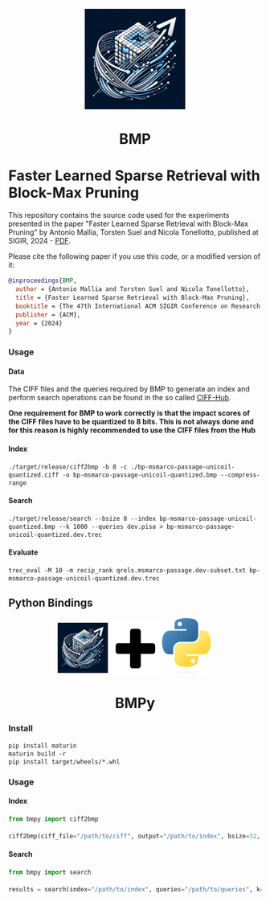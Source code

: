 <p align="center">
    <img width="200px" src="img/logo.jpg" />
    <h1 align="center">BMP</h1>
</p>

# Faster Learned Sparse Retrieval with Block-Max Pruning

This repository contains the source code used for the experiments presented in the paper "Faster Learned Sparse Retrieval with Block-Max Pruning" by Antonio Mallia, Torsten Suel and Nicola Tonellotto, published at SIGIR, 2024 - [PDF](https://arxiv.org/pdf/2405.01117). 

Please cite the following paper if you use this code, or a modified version of it:

```bibtex
@inproceedings{BMP,
  author = {Antonio Mallia and Torsten Suel and Nicola Tonellotto},
  title = {Faster Learned Sparse Retrieval with Block-Max Pruning},
  booktitle = {The 47th International ACM SIGIR Conference on Research and Development in Information Retrieval ({SIGIR})},
  publisher = {ACM},
  year = {2024}
}
```

### Usage

#### Data
The CIFF files and the queries required by BMP to generate an index and perform search operations can be found in the so called [CIFF-Hub](https://github.com/pisa-engine/ciff-hub/tree/main).

**One requirement for BMP to work correctly is that the impact scores of the CIFF files have to be quantized to 8 bits. This is not always done and for this reason is highly recommended to use the CIFF files from the Hub**

#### Index
```
./target/release/ciff2bmp -b 8 -c ./bp-msmarco-passage-unicoil-quantized.ciff -o bp-msmarco-passage-unicoil-quantized.bmp --compress-range
```
#### Search
```
./target/release/search --bsize 8 --index bp-msmarco-passage-unicoil-quantized.bmp --k 1000 --queries dev.pisa > bp-msmarco-passage-unicoil-quantized.dev.trec
```
#### Evaluate
```
trec_eval -M 10 -m recip_rank qrels.msmarco-passage.dev-subset.txt bp-msmarco-passage-unicoil-quantized.dev.trec
```

## Python Bindings

<p align="center">
    <img width="100px" src="./img/logo.jpg" />
    <img width="100px" src="./img/plus.png" />
    <img width="100px" src="./img/python.png" />
    <h1 align="center">BMPy</h1>
</p>

### Install
```
pip install maturin
maturin build -r
pip install target/wheels/*.whl
```

### Usage
#### Index
```python
from bmpy import ciff2bmp

ciff2bmp(ciff_file="/path/to/ciff", output="/path/to/index", bsize=32, compress_range=False)
```
#### Search

```python
from bmpy import search

results = search(index="/path/to/index", queries="/path/to/queries", k=10, bsize=32, alpha=1.0, beta=1.0)
```